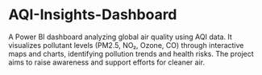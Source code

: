 # AQI-Insights-Dashboard
A Power BI dashboard analyzing global air quality using AQI data. It visualizes pollutant levels (PM2.5, NO₂, Ozone, CO) through interactive maps and charts, identifying pollution trends and health risks. The project aims to raise awareness and support efforts for cleaner air.

